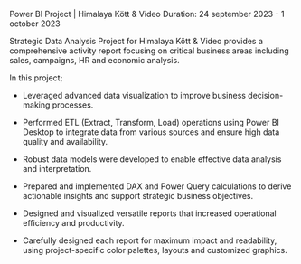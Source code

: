 Power BI Project | Himalaya Kött & Video
Duration: 24 september 2023 - 1 october 2023

Strategic Data Analysis Project for Himalaya Kött & Video provides a comprehensive activity report 
focusing on critical business areas including sales, campaigns, HR and economic analysis.

In this project;
* Leveraged advanced data visualization to improve business decision-making processes.

* Performed ETL (Extract, Transform, Load) operations using Power BI Desktop to integrate data from various sources and ensure high data quality and availability.

* Robust data models were developed to enable effective data analysis and interpretation.

* Prepared and implemented DAX and Power Query calculations to derive actionable insights and support strategic business objectives.

* Designed and visualized versatile reports that increased operational efficiency and productivity.

* Carefully designed each report for maximum impact and readability, using project-specific color palettes, layouts and customized graphics.
